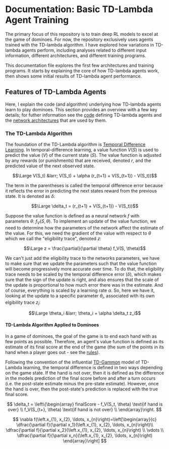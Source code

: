 # Documentation: Basic TD-Lambda Agent Training

The primary focus of this repository is to train deep RL models to excel at 
the game of dominoes. For now, the repository exclusively uses agents trained
with the TD-lambda algorithm. I have explored how variations in TD-lambda 
agents perform, including analyses related to different input information, 
different architectures, and different training programs. 

This documentation file explores the first few architectures and training 
programs. It starts by explaining the core of how TD-lambda agents work, then
shows some initial results of TD-lambda agent performance. 

## Features of TD-Lambda Agents
Here, I explain the code (and algorithm) underlying how TD-lambda agents
learn to play dominoes. This section provides an overview with a few key
details; for futher information see the [code](../dominoes/agents/tdAgents.py)
defining TD-lambda agents and the 
[network architectures](../dominoes/networks.py) that are used by them. 

### The TD-Lambda Algorithm
The foundation of the TD-Lambda algorithm is 
[Temporal Difference Learning](https://en.wikipedia.org/wiki/Temporal_difference_learning).
In temporal-difference learning, a value function $V(S)$ is used to predict 
the value ($V$) of the current state ($S$). The value function is adjusted by
any rewards (or punishments) that are received, denoted $r$, and the predicted
value of the next observed state. 

$$\Large V(S_t) &larr; V(S_t) + \alpha (r_{t+1} + V(S_{t+1}) - V(S_t))$$

The term in the parentheses is called the temporal difference error because it
reflects the error in predicting the next states reward from the previous 
state. It is denoted as $\delta$:

$$\Large \delta_t = (r_{t+1} + V(S_{t+1}) - V(S_t))$$ 

Suppose the value function is defined as a neural network $f$ with parameters 
$\theta$: $f_V(S, \theta)$. To implement an update of the value function, we 
need to determine how the parameters of the network affect the estimate of the
value. For this, we need the gradient of the value with respect to $\theta$
which we call the "eligibility trace", denoted $z$:

$$\Large z = \frac{\partial}{\partial \theta} f_V(S, \theta)$$

We can't just add the eligibility trace to the networks parameters, we have to
make sure that we update the parameters such that the value function will 
become progressively more accurate over time. To do that, the eligibility 
trace needs to be scaled by the temporal difference error ($\delta$), which 
makes sure that the sign of the update is right, and also ensures that the 
scale of the update is proportional to how much error there was in the 
estimate. And of course, everything is scaled by a learning rate $\alpha$. So,
here we have it, looking at the update to a specific parameter $\theta_i$, 
associated with its own elgibility trace $z_i$:

$$\Large \theta_i &larr; \theta_i + \alpha \delta_t z_i$$

#### TD-Lambda Algorithm Applied to Dominoes
In a game of dominoes, the goal of the game is to end each hand with as few
points as possible. Therefore, an agent's value function is defined as its
estimate of its final score at the end of the game (the sum of the points in
its hand when a player goes out - see the [rules](dominoeRules.md)). 

Following the convention of the influential 
[TD-Gammon](https://en.wikipedia.org/wiki/TD-Gammon) model of TD-Lambda 
learning, the temporal difference is defined in two ways depending on the game
state. If the hand is not over, then it is defined as the difference in the 
models prediction of the final score before and after a turn occurs (i.e. the 
post-state estimate minus the pre-state estimate). However, once the hand is 
over, then the post-state's prediction is replaced with the true final score. 

$$ \delta_t = \left\{\begin{array} 
    finalScore - f_V(S_t, \theta) \text{if hand is over} \\
    f_V(S_{t+}, \theta) \text{if hand is not over} \\
\end{array}\right. $$

$$
\nabla f(\left.x_{1}, x_{2}, \ldots, x_{n}\right)=\left[\begin{array}{c}
\dfrac{\partial f}{\partial x_1}(\left.x_{1}, x_{2}, \ldots, x_{n}\right)\\
\dfrac{\partial f}{\partial x_2}(\left.x_{1}, x_{2}, \ldots, x_{n}\right) \\
\vdots \\
\dfrac{\partial f}{\partial x_n}(\left.x_{1}, x_{2}, \ldots, x_{n}\right) 
\end{array}\right]
$$














